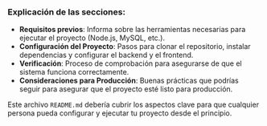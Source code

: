 
### Explicación de las secciones:

- **Requisitos previos**: Informa sobre las herramientas necesarias para ejecutar el proyecto (Node.js, MySQL, etc.).
- **Configuración del Proyecto**: Pasos para clonar el repositorio, instalar dependencias y configurar el backend y el frontend.
- **Verificación**: Proceso de comprobación para asegurarse de que el sistema funciona correctamente.
- **Consideraciones para Producción**: Buenas prácticas que podrías seguir para asegurar que el proyecto esté listo para producción.

Este archivo `README.md` debería cubrir los aspectos clave para que cualquier persona pueda configurar y ejecutar tu proyecto desde el principio.
